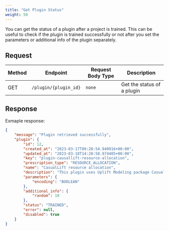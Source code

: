 ```yaml
---
title: "Get Plugin Status"
weight: 50
---
```


You can get the status of a plugin after a project is trained. This can be useful to check if the plugin is trained successfully or not after you set the parameters or additional info of the plugin separately.

## Request

| Method | Endpoint | Request Body Type	 | Description |
| ------ | -------- | ----------------- | ----------- |
| GET | `/plugin/{plugin_id}` | `none` | Get the status of a plugin |

## Response

Exmaple response:

```json
{
    "message": "Plugin retrieved successfully",
    "plugin": {
        "id": 12,
        "created_at": "2023-03-17T09:28:54.940916+00:00",
        "updated_at": "2023-03-18T14:20:58.974405+00:00",
        "key": "plugin-causallift-resource-allocation",
        "prescription_type": "RESOURCE_ALLOCATION",
        "name": "CasualLift resource allocation",
        "description": "This plugin uses Uplift Modeling package CasualLift to get resource allocation base on CATE",
        "parameters": {
            "encoding": "BOOLEAN"
        },
        "additional_info": {
            "random": 10
        },
        "status": "TRAINED",
        "error": null,
        "disabled": true
    }
}
```
